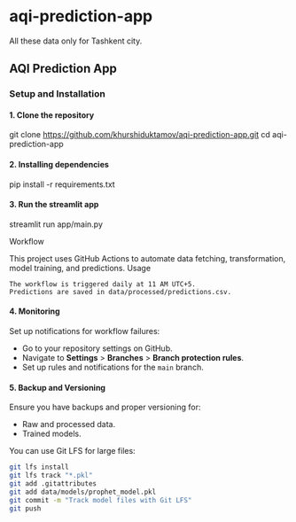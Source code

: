 # aqi-prediction-app
All these data only for Tashkent city.

## AQI Prediction App

### Setup and Installation

#### 1. Clone the repository
   git clone https://github.com/khurshiduktamov/aqi-prediction-app.git
   cd aqi-prediction-app
#### 2. Installing dependencies
   pip install -r requirements.txt
#### 3. Run the streamlit app
   streamlit run app/main.py

Workflow

This project uses GitHub Actions to automate data fetching, transformation, model training, and predictions.
Usage

    The workflow is triggered daily at 11 AM UTC+5.
    Predictions are saved in data/processed/predictions.csv.


#### 4. Monitoring

Set up notifications for workflow failures:

- Go to your repository settings on GitHub.
- Navigate to **Settings** > **Branches** > **Branch protection rules**.
- Set up rules and notifications for the `main` branch.

#### 5. Backup and Versioning

Ensure you have backups and proper versioning for:

- Raw and processed data.
- Trained models.

You can use Git LFS for large files:

```sh
git lfs install
git lfs track "*.pkl"
git add .gitattributes
git add data/models/prophet_model.pkl
git commit -m "Track model files with Git LFS"
git push
